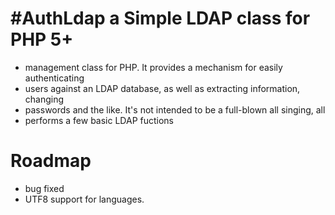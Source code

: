 #AuthLdap a Simple LDAP class for PHP 5+ 
=====================================
 - management class for PHP. It provides a mechanism for easily authenticating
 - users against an LDAP database, as well as extracting information, changing 
 - passwords and the like. It's not intended to be a full-blown all singing, all 
 - performs a few basic LDAP fuctions

Roadmap
==========
 - bug fixed
 - UTF8 support for languages.
